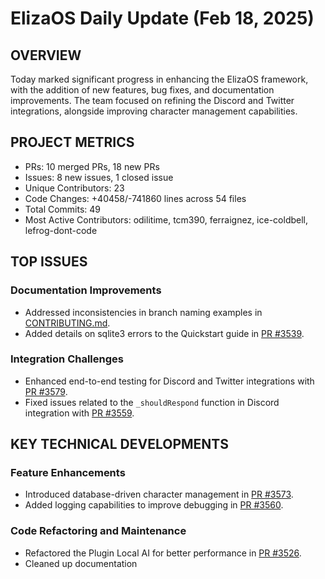 # ElizaOS Daily Update (Feb 18, 2025)

## OVERVIEW 
Today marked significant progress in enhancing the ElizaOS framework, with the addition of new features, bug fixes, and documentation improvements. The team focused on refining the Discord and Twitter integrations, alongside improving character management capabilities.

## PROJECT METRICS
- PRs: 10 merged PRs, 18 new PRs
- Issues: 8 new issues, 1 closed issue
- Unique Contributors: 23
- Code Changes: +40458/-741860 lines across 54 files
- Total Commits: 49
- Most Active Contributors: odilitime, tcm390, ferraignez, ice-coldbell, lefrog-dont-code

## TOP ISSUES
### Documentation Improvements
- Addressed inconsistencies in branch naming examples in [CONTRIBUTING.md](https://github.com/elizaos/eliza/pull/3532).
- Added details on sqlite3 errors to the Quickstart guide in [PR #3539](https://github.com/elizaos/eliza/pull/3539).

### Integration Challenges
- Enhanced end-to-end testing for Discord and Twitter integrations with [PR #3579](https://github.com/elizaos/eliza/pull/3579).
- Fixed issues related to the `_shouldRespond` function in Discord integration with [PR #3559](https://github.com/elizaos/eliza/pull/3559).

## KEY TECHNICAL DEVELOPMENTS
### Feature Enhancements
- Introduced database-driven character management in [PR #3573](https://github.com/elizaos/eliza/pull/3573).
- Added logging capabilities to improve debugging in [PR #3560](https://github.com/elizaos/eliza/pull/3560).

### Code Refactoring and Maintenance
- Refactored the Plugin Local AI for better performance in [PR #3526](https://github.com/elizaos/eliza/pull/3526).
- Cleaned up documentation